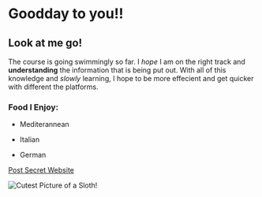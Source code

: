 # Goodday to you!!
## Look at me go!
The course is going swimmingly so far. I *hope* I am on the right track and **understanding** the information that is being put out. With all of this knowledge and *slowly* learning, I hope to be more effecient and get quicker with different the platforms.
### Food I Enjoy:

* Mediterannean

* Italian

* German

[Post Secret Website](https://postsecret.com/)

![Cutest Picture of a Sloth!](https://en.wikipedia.org/wiki/Sloth#/media/File:Choloepus_hoffmanni_(Puerto_Viejo,_CR)_crop.jpg)
